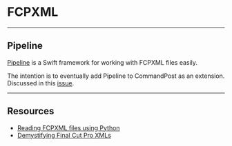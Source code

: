 # FCPXML
---

## Pipeline

[Pipeline](https://github.com/reuelk/pipeline) is a Swift framework for working with FCPXML files easily.

The intention is to eventually add Pipeline to CommandPost as an extension. Discussed in this [issue](https://github.com/CommandPost/CommandPost/issues/370).

---

## Resources

* [Reading FCPXML files using Python](https://github.com/elusive-ideas/fcpxml_reader)
* [Demystifying Final Cut Pro XMLs](http://www.fcp.co/final-cut-pro/tutorials/1912-demystifying-final-cut-pro-xmls-by-philip-hodgetts-and-gregory-clarke)
